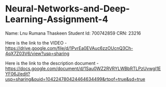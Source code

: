 # Neural-Networks-and-Deep-Learning-Assignment-4
Name: Lnu Rumana Thaskeen
Student Id: 700742859
CRN: 23216

Here is the link to the VIDEO - https://drive.google.com/file/d/1PvrEa0EVAuc6zzOUcnQ3Ch-4qX7Z03V6/view?usp=sharing 

Here is the link to the description document - https://docs.google.com/document/d/1Sau0WZ2RVRYLWBbRTLPzUvwgI1EYF06J/edit?usp=sharing&ouid=104224780424464634499&rtpof=true&sd=true
